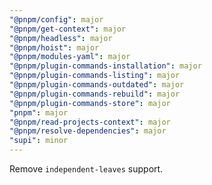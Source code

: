 ```yaml
---
"@pnpm/config": major
"@pnpm/get-context": major
"@pnpm/headless": major
"@pnpm/hoist": major
"@pnpm/modules-yaml": major
"@pnpm/plugin-commands-installation": major
"@pnpm/plugin-commands-listing": major
"@pnpm/plugin-commands-outdated": major
"@pnpm/plugin-commands-rebuild": major
"@pnpm/plugin-commands-store": major
"pnpm": major
"@pnpm/read-projects-context": major
"@pnpm/resolve-dependencies": major
"supi": minor
---
```


Remove `independent-leaves` support.
